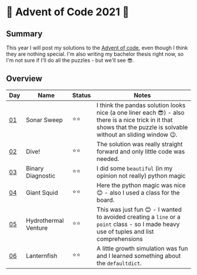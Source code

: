 # 🎄 Advent of Code 2021 🎄

## Summary

This year I will post my solutions to the [Advent of code](https://adventofcode.com/), even though I think they are nothing special.
I'm also writing my bachelor thesis right now, so I'm not sure if I'll do all the puzzles - but we'll see 😎.

## Overview

| Day                                       | Name                  | Status | Notes  |
| ----------------------------------------- | -----------------     | ------ | ------ |
| [01](https://adventofcode.com/2021/day/1) | Sonar Sweep           |  ⭐⭐  | I think the pandas solution looks nice (a one liner each 😎) - also there is a nice trick in it that shows that the puzzle is solvable without an sliding window 😉. |
| [02](https://adventofcode.com/2021/day/2) | Dive!                 |  ⭐⭐  | The solution was really straight forward and only little code was needed. |
| [03](https://adventofcode.com/2021/day/3) | Binary Diagnostic     |  ⭐⭐  | I did some `beautiful` (in my opinion not really) python magic |
| [04](https://adventofcode.com/2021/day/4) | Giant Squid           |  ⭐⭐  | Here the python magic was nice 😊 - also I used a class for the board. |
| [05](https://adventofcode.com/2021/day/5) | Hydrothermal Venture  |  ⭐⭐  | This was just fun 😊 - I wanted to avoided creating a `line` or a `point` class - so I made heavy use of tuples and list comprehensions |
| [06](https://adventofcode.com/2021/day/6) | Lanternfish           |  ⭐⭐  | A little growth simulation was fun and I learned something about the `defaultdict`. |
